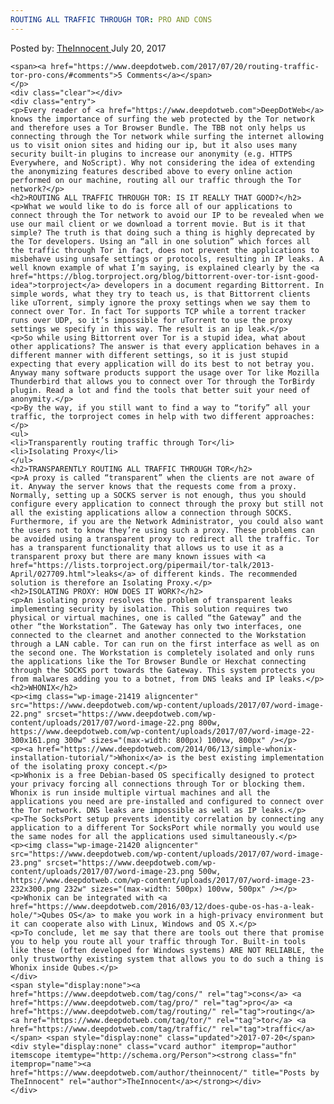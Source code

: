 ```yaml
---
ROUTING ALL TRAFFIC THROUGH TOR: PRO AND CONS
---
```

<article class="post-listing post-21415 post type-post status-publish format-standard has-post-thumbnail hentry category-deepdot-news tag-cons tag-pro tag-routing tag-tor tag-traffic">
    <div class="post-inner">
    <p class="post-meta">
    <span>Posted by: <a href="https://www.deepdotweb.com/author/theinnocent/" title="">TheInnocent </a></span>
    <span>July 20, 2017</span>
    
    <span><a href="https://www.deepdotweb.com/2017/07/20/routing-traffic-tor-pro-cons/#comments">5 Comments</a></span>
    </p>
    <div class="clear"></div>
    <div class="entry">
    <p>Every reader of <a href="https://www.deepdotweb.com">DeepDotWeb</a> knows the importance of surfing the web protected by the Tor network and therefore uses a Tor Browser Bundle. The TBB not only helps us connecting through the Tor network while surfing the internet allowing us to visit onion sites and hiding our ip, but it also uses many security built-in plugins to increase our anonymity (e.g. HTTPS Everywhere, and NoScript). Why not considering the idea of extending the anonymizing features described above to every online action performed on our machine, routing all our traffic through the Tor network?</p>
    <h2>ROUTING ALL TRAFFIC THROUGH TOR: IS IT REALLY THAT GOOD?</h2>
    <p>What we would like to do is force all of our applications to connect through the Tor network to avoid our IP to be revealed when we use our mail client or we download a torrent movie. But is it that simple? The truth is that doing such a thing is highly deprecated by the Tor developers. Using an “all in one solution” which forces all the traffic through Tor in fact, does not prevent the applications to misbehave using unsafe settings or protocols, resulting in IP leaks. A well known example of what I’m saying, is explained clearly by the <a href="https://blog.torproject.org/blog/bittorrent-over-tor-isnt-good-idea">torproject</a> developers in a document regarding Bittorrent. In simple words, what they try to teach us, is that Bittorrent clients like uTorrent, simply ignore the proxy settings when we say them to connect over Tor. In fact Tor supports TCP while a torrent tracker runs over UDP, so it’s impossible for uTorrent to use the proxy settings we specify in this way. The result is an ip leak.</p>
    <p>So while using Bittorrent over Tor is a stupid idea, what about other applications? The answer is that every application behaves in a different manner with different settings, so it is just stupid expecting that every application will do its best to not betray you. Anyway many software products support the usage over Tor like Mozilla Thunderbird that allows you to connect over Tor through the TorBirdy plugin. Read a lot and find the tools that better suit your need of anonymity.</p>
    <p>By the way, if you still want to find a way to “torify” all your traffic, the torproject comes in help with two different approaches:</p>
    <ul>
    <li>Transparently routing traffic through Tor</li>
    <li>Isolating Proxy</li>
    </ul>
    <h2>TRANSPARENTLY ROUTING ALL TRAFFIC THROUGH TOR</h2>
    <p>A proxy is called “transparent” when the clients are not aware of it. Anyway the server knows that the requests come from a proxy. Normally, setting up a SOCKS server is not enough, thus you should configure every application to connect through the proxy but still not all the existing applications allow a connection through SOCKS. Furthermore, if you are the Network Administrator, you could also want the users not to know they’re using such a proxy. These problems can be avoided using a transparent proxy to redirect all the traffic. Tor has a transparent functionality that allows us to use it as a transparent proxy but there are many known issues with <a href="https://lists.torproject.org/pipermail/tor-talk/2013-April/027709.html">leaks</a> of different kinds. The recommended solution is therefore an Isolating Proxy.</p>
    <h2>ISOLATING PROXY: HOW DOES IT WORK?</h2>
    <p>An isolating proxy resolves the problem of transparent leaks implementing security by isolation. This solution requires two physical or virtual machines, one is called “the Gateway” and the other “the Workstation”. The Gateway has only two interfaces, one connected to the clearnet and another connected to the Workstation through a LAN cable. Tor can run on the first interface as well as on the second one. The Workstation is completely isolated and only runs the applications like the Tor Browser Bundle or Hexchat connecting through the SOCKS port towards the Gateway. This system protects you from malwares adding you to a botnet, from DNS leaks and IP leaks.</p>
    <h2>WHONIX</h2>
    <p><img class="wp-image-21419 aligncenter" src="https://www.deepdotweb.com/wp-content/uploads/2017/07/word-image-22.png" srcset="https://www.deepdotweb.com/wp-content/uploads/2017/07/word-image-22.png 800w, https://www.deepdotweb.com/wp-content/uploads/2017/07/word-image-22-300x161.png 300w" sizes="(max-width: 800px) 100vw, 800px" /></p>
    <p><a href="https://www.deepdotweb.com/2014/06/13/simple-whonix-installation-tutorial/">Whonix</a> is the best existing implementation of the isolating proxy concept.</p>
    <p>Whonix is a free Debian-based OS specifically designed to protect your privacy forcing all connections through Tor or blocking them. Whonix is run inside multiple virtual machines and all the applications you need are pre-installed and configured to connect over the Tor network. DNS leaks are impossible as well as IP leaks.</p>
    <p>The SocksPort setup prevents identity correlation by connecting any application to a different Tor SocksPort while normally you would use the same nodes for all the applications used simultaneously.</p>
    <p><img class="wp-image-21420 aligncenter" src="https://www.deepdotweb.com/wp-content/uploads/2017/07/word-image-23.png" srcset="https://www.deepdotweb.com/wp-content/uploads/2017/07/word-image-23.png 500w, https://www.deepdotweb.com/wp-content/uploads/2017/07/word-image-23-232x300.png 232w" sizes="(max-width: 500px) 100vw, 500px" /></p>
    <p>Whonix can be integrated with <a href="https://www.deepdotweb.com/2016/03/12/does-qube-os-has-a-leak-hole/">Qubes OS</a> to make you work in a high-privacy environment but it can cooperate also with Linux, Windows and OS X.</p>
    <p>To conclude, let me say that there are tools out there that promise you to help you route all your traffic through Tor. Built-in tools like these (often developed for Windows systems) ARE NOT RELIABLE, the only trustworthy existing system that allows you to do such a thing is Whonix inside Qubes.</p>
    </div>
    <span style="display:none"><a href="https://www.deepdotweb.com/tag/cons/" rel="tag">cons</a> <a href="https://www.deepdotweb.com/tag/pro/" rel="tag">pro</a> <a href="https://www.deepdotweb.com/tag/routing/" rel="tag">routing</a> <a href="https://www.deepdotweb.com/tag/tor/" rel="tag">tor</a> <a href="https://www.deepdotweb.com/tag/traffic/" rel="tag">traffic</a></span> <span style="display:none" class="updated">2017-07-20</span>
    <div style="display:none" class="vcard author" itemprop="author" itemscope itemtype="http://schema.org/Person"><strong class="fn" itemprop="name"><a href="https://www.deepdotweb.com/author/theinnocent/" title="Posts by TheInnocent" rel="author">TheInnocent</a></strong></div>
    </div>
</article>

